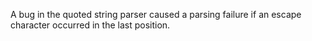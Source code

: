 A bug in the quoted string parser caused a parsing failure if an escape
character occurred in the last position.
